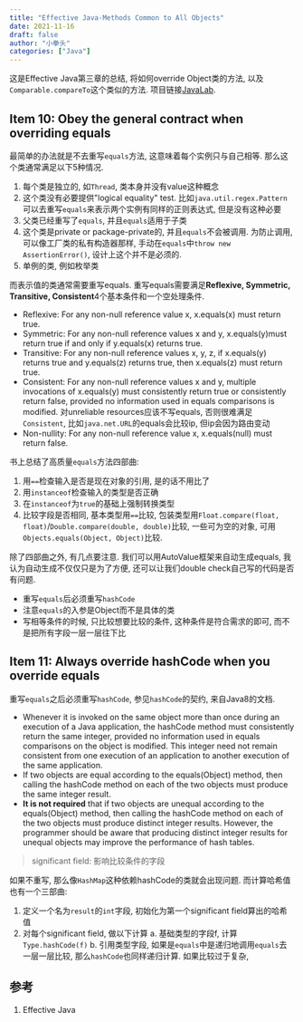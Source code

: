 ```yaml
---
title: "Effective Java-Methods Common to All Objects"
date: 2021-11-16
draft: false
author: "小拳头"
categories: ["Java"]
---
```


这是Effective Java第三章的总结, 将如何override Object类的方法, 以及`Comparable.compareTo`这个类似的方法. 项目链接[JavaLab](https://github.com/huanruiz/JavaLab).

## Item 10: Obey the general contract when overriding equals
最简单的办法就是不去重写`equals`方法, 这意味着每个实例只与自己相等. 那么这个类通常满足以下5种情况.
1. 每个类是独立的, 如`Thread`, 类本身并没有value这种概念
2. 这个类没有必要提供"logical equality" test. 比如`java.util.regex.Pattern`可以去重写`equals`来表示两个实例有同样的正则表达式, 但是没有这种必要
3. 父类已经重写了`equals`, 并且`equals`适用于子类
4. 这个类是private or package-private的, 并且`equals`不会被调用. 为防止调用, 可以像工厂类的私有构造器那样, 手动在`equals`中`throw new AssertionError()`, 设计上这个并不是必须的.
5. 单例的类, 例如枚举类

而表示值的类通常需要重写equals. 重写equals需要满足**Reflexive, Symmetric, Transitive, Consistent**4个基本条件和一个空处理条件. 
- Reflexive: For any non-null reference value x, x.equals(x) must return true.
- Symmetric: For any non-null reference values x and y, x.equals(y)must return true if and only if y.equals(x) returns true.
- Transitive: For any non-null reference values x, y, z, if x.equals(y) returns true and y.equals(z) returns true, then x.equals(z) must return true.
- Consistent: For any non-null reference values x and y, multiple invocations of x.equals(y) must consistently return true or consistently return false, provided no information used in equals comparisons is modified. 对unreliable resources应该不写equals, 否则很难满足`Consistent`, 比如`java.net.URL`的equals会比较ip, 但ip会因为路由变动
- Non-nullity: For any non-null reference value x, x.equals(null) must return false. 

书上总结了高质量`equals`方法四部曲:
1. 用`==`检查输入是否是现在对象的引用, 是的话不用比了
2. 用`instanceof`检查输入的类型是否正确
3. 在`instanceof`为`true`的基础上强制转换类型
4. 比较字段是否相同, 基本类型用`==`比较, 包装类型用`Float.compare(float, float)`/`Double.compare(double, double)`比较, 一些可为空的对象, 可用`Objects.equals(Object, Object)`比较. 

除了四部曲之外, 有几点要注意. 我们可以用AutoValue框架来自动生成equals, 我认为自动生成不仅仅只是为了方便, 还可以让我们double check自己写的代码是否有问题.
- 重写`equals`后必须重写`hashCode`
- 注意`equals`的入参是Object而不是具体的类
- 写相等条件的时候, 只比较想要比较的条件, 这种条件是符合需求的即可, 而不是把所有字段一层一层往下比

## Item 11: Always override hashCode when you override equals
重写`equals`之后必须重写`hashCode`, 参见`hashCode`的契约, 来自Java8的文档.
- Whenever it is invoked on the same object more than once during an execution of a Java application, the hashCode method must consistently return the same integer, provided no information used in equals comparisons on the object is modified. This integer need not remain consistent from one execution of an application to another execution of the same application.
- If two objects are equal according to the equals(Object) method, then calling the hashCode method on each of the two objects must produce the same integer result.
- **It is not required** that if two objects are unequal according to the equals(Object) method, then calling the hashCode method on each of the two objects must produce distinct integer results. However, the programmer should be aware that producing distinct integer results for unequal objects may improve the performance of hash tables.

> significant field: 影响比较条件的字段

如果不重写, 那么像`HashMap`这种依赖hashCode的类就会出现问题. 而计算哈希值也有一个三部曲:
1. 定义一个名为`result`的`int`字段, 初始化为第一个significant field算出的哈希值
2. 对每个significant field, 做以下计算
    a. 基础类型的字段f, 计算`Type.hashCode(f)`
    b. 引用类型字段, 如果是`equals`中是递归地调用`equals`去一层一层比较, 那么`hashCode`也同样递归计算. 如果比较过于复杂, 

## 参考
1. Effective Java
